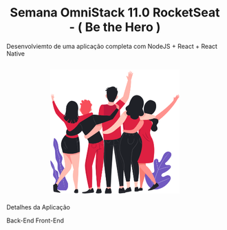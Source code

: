 <p align="center">
<h1 align="center">
Semana OmniStack 11.0 RocketSeat - ( Be the Hero )
</h1>
Desenvolviemto de uma aplicação completa com NodeJS + React + React Native
</p>

<h2 align="center">
<img src=".github/heroes.png" width="300" ></img>
</h2>

Detalhes da Aplicação

Back-End
Front-End
